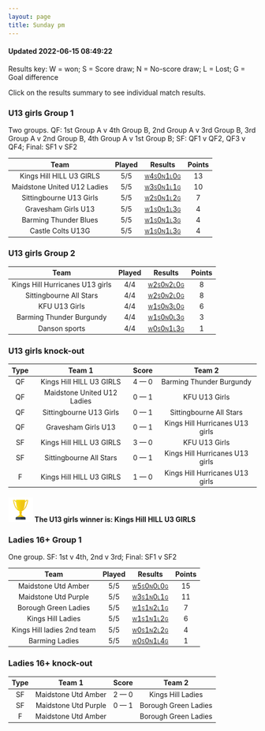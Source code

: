 ```yaml
---
layout: page
title: Sunday pm
---
```


#### Updated 2022-06-15 08:49:22 

Results key: W = won; S = Score draw; N = No-score draw; L = Lost; G = Goal difference

Click on the results summary to see individual match results.


### U13 girls Group 1
 Two groups. QF: 1st Group A v 4th Group B, 2nd Group A v 3rd Group B, 3rd Group A v 2nd Group B, 4th Group A v 1st Group B; SF: QF1 v QF2, QF3 v QF4; Final: SF1 v SF2

|            Team             | Played |                                                                                    Results                                                                                     | Points |
|:---------------------------:|:------:|:------------------------------------------------------------------------------------------------------------------------------------------------------------------------------:|:------:|
|  Kings Hill HILL U3 GIRLS   |  5/5   |  <a href="teamres/Kings-Hill-HILL-U3-GIRLS.html"><font size="1">W</font>4<font size="1">S</font>0<font size="1">N</font>1<font size="1">L</font>0<font size="1">G</font></a>   |   13   |
| Maidstone United U12 Ladies |  5/5   | <a href="teamres/Maidstone-United-U12-Ladies.html"><font size="1">W</font>3<font size="1">S</font>0<font size="1">N</font>1<font size="1">L</font>1<font size="1">G</font></a> |   10   |
|   Sittingbourne U13 Girls   |  5/5   |   <a href="teamres/Sittingbourne-U13-Girls.html"><font size="1">W</font>2<font size="1">S</font>0<font size="1">N</font>1<font size="1">L</font>2<font size="1">G</font></a>   |   7    |
|     Gravesham Girls U13     |  5/5   |     <a href="teamres/Gravesham-Girls-U13.html"><font size="1">W</font>1<font size="1">S</font>0<font size="1">N</font>1<font size="1">L</font>3<font size="1">G</font></a>     |   4    |
|    Barming Thunder Blues    |  5/5   |    <a href="teamres/Barming-Thunder-Blues.html"><font size="1">W</font>1<font size="1">S</font>0<font size="1">N</font>1<font size="1">L</font>3<font size="1">G</font></a>    |   4    |
|      Castle Colts U13G      |  5/5   |      <a href="teamres/Castle-Colts-U13G.html"><font size="1">W</font>1<font size="1">S</font>0<font size="1">N</font>1<font size="1">L</font>3<font size="1">G</font></a>      |   4    |



### U13 girls Group 2

|              Team               | Played |                                                                                      Results                                                                                       | Points |
|:-------------------------------:|:------:|:----------------------------------------------------------------------------------------------------------------------------------------------------------------------------------:|:------:|
| Kings Hill Hurricanes U13 girls |  4/4   | <a href="teamres/Kings-Hill-Hurricanes-U13-girls.html"><font size="1">W</font>2<font size="1">S</font>0<font size="1">N</font>2<font size="1">L</font>0<font size="1">G</font></a> |   8    |
|     Sittingbourne All Stars     |  4/4   |     <a href="teamres/Sittingbourne-All-Stars.html"><font size="1">W</font>2<font size="1">S</font>0<font size="1">N</font>2<font size="1">L</font>0<font size="1">G</font></a>     |   8    |
|          KFU U13 Girls          |  4/4   |          <a href="teamres/KFU-U13-Girls.html"><font size="1">W</font>1<font size="1">S</font>0<font size="1">N</font>3<font size="1">L</font>0<font size="1">G</font></a>          |   6    |
|    Barming Thunder Burgundy     |  4/4   |    <a href="teamres/Barming-Thunder-Burgundy.html"><font size="1">W</font>1<font size="1">S</font>0<font size="1">N</font>0<font size="1">L</font>3<font size="1">G</font></a>     |   3    |
|          Danson sports          |  4/4   |          <a href="teamres/Danson-sports.html"><font size="1">W</font>0<font size="1">S</font>0<font size="1">N</font>1<font size="1">L</font>3<font size="1">G</font></a>          |   1    |



### U13 girls knock-out
 

| Type |           Team 1            |    Score    |             Team 2              |
|:----:|:---------------------------:|:-----------:|:-------------------------------:|
|  QF  |  Kings Hill HILL U3 GIRLS   | 4 &mdash; 0 |    Barming Thunder Burgundy     |
|  QF  | Maidstone United U12 Ladies | 0 &mdash; 1 |          KFU U13 Girls          |
|  QF  |   Sittingbourne U13 Girls   | 0 &mdash; 1 |     Sittingbourne All Stars     |
|  QF  |     Gravesham Girls U13     | 0 &mdash; 1 | Kings Hill Hurricanes U13 girls |
|  SF  |  Kings Hill HILL U3 GIRLS   | 3 &mdash; 0 |          KFU U13 Girls          |
|  SF  |   Sittingbourne All Stars   | 0 &mdash; 1 | Kings Hill Hurricanes U13 girls |
|  F   |  Kings Hill HILL U3 GIRLS   | 1 &mdash; 0 | Kings Hill Hurricanes U13 girls |


#### <img src="assets/images/animated-trophy.gif" height="50"> The U13 girls winner is: Kings Hill HILL U3 GIRLS
### Ladies 16+ Group 1
 One group. SF: 1st v 4th, 2nd v 3rd; Final: SF1 v SF2

|            Team            | Played |                                                                                    Results                                                                                    | Points |
|:--------------------------:|:------:|:-----------------------------------------------------------------------------------------------------------------------------------------------------------------------------:|:------:|
|    Maidstone Utd Amber     |  5/5   |    <a href="teamres/Maidstone-Utd-Amber.html"><font size="1">W</font>5<font size="1">S</font>0<font size="1">N</font>0<font size="1">L</font>0<font size="1">G</font></a>     |   15   |
|    Maidstone Utd Purple    |  5/5   |    <a href="teamres/Maidstone-Utd-Purple.html"><font size="1">W</font>3<font size="1">S</font>1<font size="1">N</font>0<font size="1">L</font>1<font size="1">G</font></a>    |   11   |
|    Borough Green Ladies    |  5/5   |    <a href="teamres/Borough-Green-Ladies.html"><font size="1">W</font>1<font size="1">S</font>1<font size="1">N</font>2<font size="1">L</font>1<font size="1">G</font></a>    |   7    |
|     Kings Hill Ladies      |  5/5   |     <a href="teamres/Kings-Hill-Ladies.html"><font size="1">W</font>1<font size="1">S</font>1<font size="1">N</font>1<font size="1">L</font>2<font size="1">G</font></a>      |   6    |
| Kings Hill ladies 2nd team |  5/5   | <a href="teamres/Kings-Hill-ladies-2nd-team.html"><font size="1">W</font>0<font size="1">S</font>1<font size="1">N</font>2<font size="1">L</font>2<font size="1">G</font></a> |   4    |
|       Barming Ladies       |  5/5   |       <a href="teamres/Barming-Ladies.html"><font size="1">W</font>0<font size="1">S</font>0<font size="1">N</font>1<font size="1">L</font>4<font size="1">G</font></a>       |   1    |



### Ladies 16+ knock-out
 

| Type |        Team 1        |    Score    |        Team 2        |
|:----:|:--------------------:|:-----------:|:--------------------:|
|  SF  | Maidstone Utd Amber  | 2 &mdash; 0 |  Kings Hill Ladies   |
|  SF  | Maidstone Utd Purple | 0 &mdash; 1 | Borough Green Ladies |
|  F   | Maidstone Utd Amber  |             | Borough Green Ladies |



<br /><br /><br />